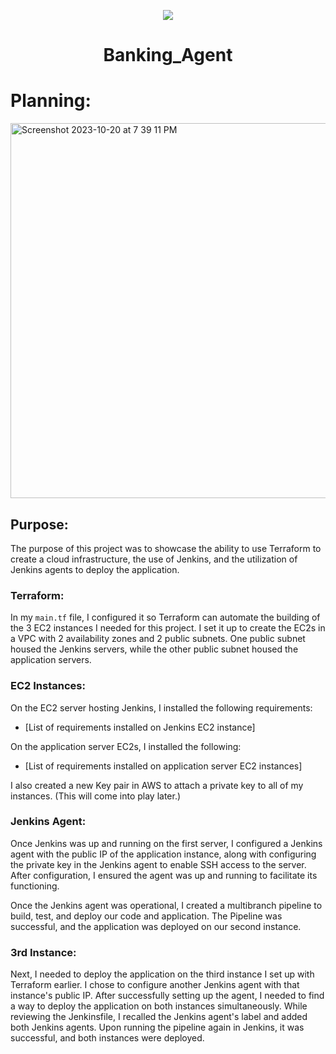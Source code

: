 <p align="center">
<img src="https://github.com/kura-labs-org/kuralabs_deployment_1/blob/main/Kuralogo.png">
</p>
<h1 align="center">Banking_Agent<h1> 

# Planning:

<img width="600" alt="Screenshot 2023-10-20 at 7 39 11 PM" src="https://github.com/Jmo-101/Bank_agent/assets/138607757/f3f01838-5953-4b06-b95b-f98f38761556">

## Purpose:
The purpose of this project was to showcase the ability to use Terraform to create a cloud infrastructure, the use of Jenkins, and the utilization of Jenkins agents to deploy the application.

### Terraform:
In my `main.tf` file, I configured it so Terraform can automate the building of the 3 EC2 instances I needed for this project. I set it up to create the EC2s in a VPC with 2 availability zones and 2 public subnets. One public subnet housed the Jenkins servers, while the other public subnet housed the application servers.

### EC2 Instances:
On the EC2 server hosting Jenkins, I installed the following requirements:

- [List of requirements installed on Jenkins EC2 instance]

On the application server EC2s, I installed the following:

- [List of requirements installed on application server EC2 instances]

I also created a new Key pair in AWS to attach a private key to all of my instances. (This will come into play later.)

### Jenkins Agent:
Once Jenkins was up and running on the first server, I configured a Jenkins agent with the public IP of the application instance, along with configuring the private key in the Jenkins agent to enable SSH access to the server. After configuration, I ensured the agent was up and running to facilitate its functioning.

Once the Jenkins agent was operational, I created a multibranch pipeline to build, test, and deploy our code and application. The Pipeline was successful, and the application was deployed on our second instance.

### 3rd Instance:
Next, I needed to deploy the application on the third instance I set up with Terraform earlier. I chose to configure another Jenkins agent with that instance's public IP. After successfully setting up the agent, I needed to find a way to deploy the application on both instances simultaneously. While reviewing the Jenkinsfile, I recalled the Jenkins agent's label and added both Jenkins agents. Upon running the pipeline again in Jenkins, it was successful, and both instances were deployed.
